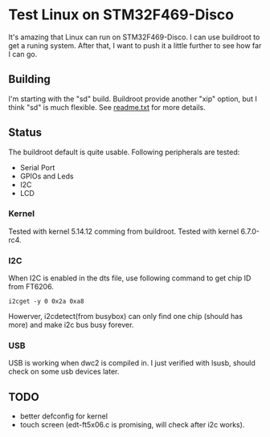 # Test Linux on STM32F469-Disco

It's amazing that Linux can run on STM32F469-Disco. I can use buildroot
to get a runing system. After that, I want to push it a little further
to see how far I can go.

## Building

I'm starting with the "sd" build. Buildroot provide another "xip" option,
but I think "sd" is much flexible. See [readme.txt](https://github.com/buildroot/buildroot/blob/master/board/stmicroelectronics/stm32f469-disco/readme.txt) for more details.

## Status

The buildroot default is quite usable. Following peripherals are tested:

* Serial Port
* GPIOs and Leds
* I2C
* LCD

### Kernel

Tested with kernel 5.14.12 comming from buildroot.
Tested with kernel 6.7.0-rc4.

### I2C

When I2C is enabled in the dts file, use following command to get chip ID from
FT6206.
```
i2cget -y 0 0x2a 0xa8
```
Howerver, i2cdetect(from busybox) can only find one chip (should has more)
and make i2c bus busy forever.

### USB

USB is working when dwc2 is compiled in.  I just verified with lsusb, should
check on some usb devices later.

## TODO

* better defconfig for kernel
* touch screen (edt-ft5x06.c is promising, will check after i2c works).
